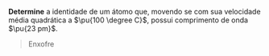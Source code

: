 **Determine** a identidade de um átomo que, movendo se com sua velocidade média quadrática a $\pu{100 \degree C}$, possui  comprimento de onda  $\pu{23 pm}$.

> Enxofre
